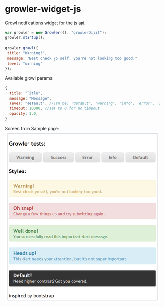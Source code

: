 growler-widget-js
=================

Growl notifications widget for the js api.

```javascript
var growler = new Growler({}, "growlerDijit");
growler.startup();

growler.growl({
 title: "Warning!",
 message: "Best check yo self, you're not looking too good.",
 level: "warning"
});
```
Available growl params:
```javascript
{
  title: "Title",
  message: "Message",
  level: "default", //can be: 'default', 'warning', 'info', 'error', 'success', if empty will be 'default'
  timeout: 10000, //set to 0 for no timeout
  opacity: 1.0,
}
```
Screen from Sample page:
![Screenshot](/screenshot.png)